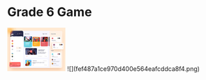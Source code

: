 # Grade 6 Game
<img src="fef487a1ce970d400e564eafcddca8f4.png" height = "100"> 
![](fef487a1ce970d400e564eafcddca8f4.png)
